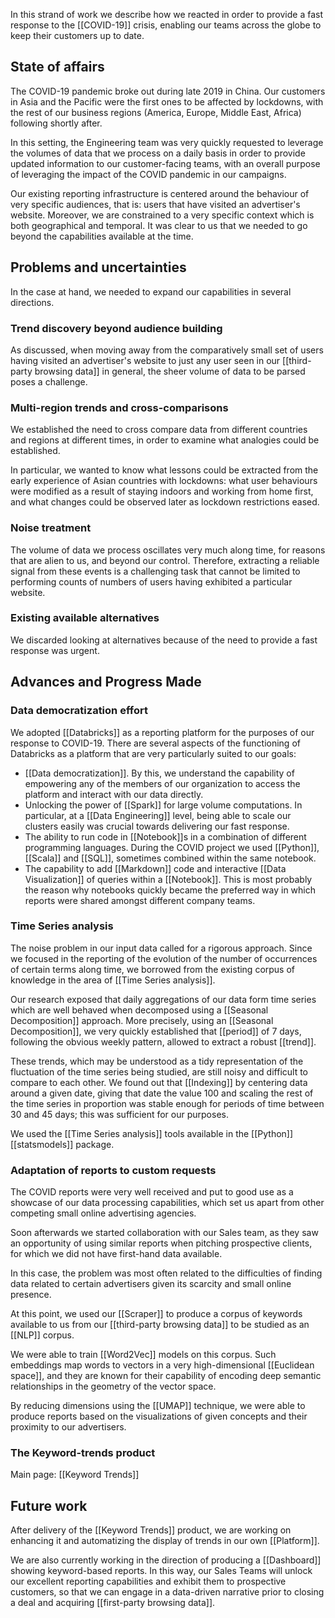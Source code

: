 In this strand of work we describe how we reacted in order to provide a fast response to the [[COVID-19]] crisis, enabling our teams across the globe to keep their customers up to date.

## State of affairs

The COVID-19 pandemic broke out during late 2019 in China. Our customers in Asia and the Pacific were the first ones to be affected by lockdowns, with the rest of our business regions (America, Europe, Middle East, Africa) following shortly after.

In this setting, the Engineering team was very quickly requested to leverage the volumes of data that we process on a daily basis in order to provide updated information to our customer-facing teams, with an overall purpose of leveraging the impact of the COVID pandemic in our campaigns.

Our existing reporting infrastructure is centered around the behaviour of very specific audiences, that is: users that have visited an advertiser's website. Moreover, we are constrained to a very specific context which is both geographical and temporal. It was clear to us that we needed to go beyond the capabilities available at the time.

## Problems and uncertainties

In the case at hand, we needed to expand our capabilities in several directions.

### Trend discovery beyond audience building

As discussed, when moving away from the comparatively small set of users having visited an advertiser's website to just any user seen in our [[third-party browsing data]] in general, the sheer volume of data to be parsed poses a challenge.

### Multi-region trends and cross-comparisons

We established the need to cross compare data from different countries and regions at different times, in order to examine what analogies could be established.

In particular, we wanted to know what lessons could be extracted from the early experience of Asian countries with lockdowns: what user behaviours were modified as a result of staying indoors and working from home first, and what changes could be observed later as lockdown restrictions eased.

### Noise treatment

The volume of data we process oscillates very much along time, for reasons that are alien to us, and beyond our control. Therefore, extracting a reliable signal from these events is a challenging task that cannot be limited to performing counts of numbers of users having exhibited a particular website.

### Existing available alternatives

We discarded looking at alternatives because of the need to provide a fast response was urgent.

## Advances and Progress Made

### Data democratization effort

We adopted [[Databricks]] as a reporting platform for the purposes of our response to COVID-19. There are several aspects of the functioning of Databricks as a platform that are very particularly suited to our goals:

- [[Data democratization]]. By this, we understand the capability of empowering any of the members of our organization to access the platform and interact with our data directly.
- Unlocking the power of [[Spark]] for large volume computations. In particular, at a [[Data Engineering]] level, being able to scale our clusters easily was crucial towards delivering our fast response.
- The ability to run code in [[Notebook]]s in a combination of different programming languages. During the COVID project we used [[Python]], [[Scala]] and [[SQL]], sometimes combined within the same notebook.
- The capability to add [[Markdown]] code and interactive [[Data Visualization]] of queries within a [[Notebook]]. This is most probably the reason why notebooks quickly became the preferred way in which reports were shared amongst different company teams.

### Time Series analysis

The noise problem in our input data called for a rigorous approach. Since we focused in the reporting of the evolution of the number of occurrences of certain terms along time, we borrowed from the existing corpus of knowledge in the area of [[Time Series analysis]].

Our research exposed that daily aggregations of our data form time series which are well behaved when decomposed using a [[Seasonal Decomposition]] approach. More precisely, using an [[Seasonal Decomposition]], we very quickly established that [[period]] of 7 days, following the obvious weekly pattern, allowed to extract a robust [[trend]].

These trends, which may be understood as a tidy representation of the fluctuation of the time series being studied, are still noisy and difficult to compare to each other. We found out that [[Indexing]] by centering data around a given date, giving that date the value 100 and scaling the rest of the time series in proportion was stable enough for periods of time between 30 and 45 days; this was sufficient for our purposes.

We used the [[Time Series analysis]] tools available in the [[Python]] [[statsmodels]] package.

### Adaptation of reports to custom requests

The COVID reports were very well received and put to good use as a showcase of our data processing capabilities, which set us apart from other competing small online advertising agencies.

Soon afterwards we started collaboration with our Sales team, as they saw an opportunity of using similar reports when pitching prospective clients, for which we did not have first-hand data available.

In this case, the problem was most often related to the difficulties of finding data related to certain advertisers given its scarcity and small online presence.

At this point, we used our [[Scraper]] to produce a corpus of keywords available to us from our [[third-party browsing data]] to be studied as an [[NLP]] corpus.

We were able to train [[Word2Vec]] models on this corpus. Such embeddings map words to vectors in a very high-dimensional [[Euclidean space]], and they are known for their capability of encoding deep semantic relationships in the geometry of the vector space.

By reducing dimensions using the [[UMAP]] technique, we were able to produce reports based on the visualizations of given concepts and their proximity to our advertisers.

### The Keyword-trends product

Main page: [[Keyword Trends]]

## Future work

After delivery of the [[Keyword Trends]] product, we are working on enhancing it and automatizing the display of trends in our own [[Platform]].

We are also currently working in the direction of producing a [[Dashboard]] showing keyword-based reports. In this way, our Sales Teams will unlock our excellent reporting capabilities and exhibit them to prospective customers, so that we can engage in a data-driven narrative prior to closing a deal and acquiring [[first-party browsing data]].